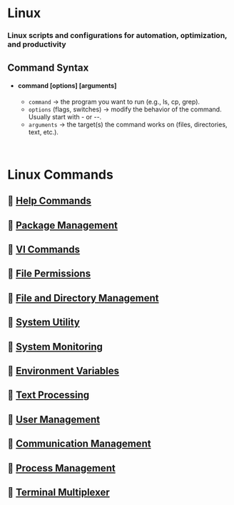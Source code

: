 # Linux

### Linux scripts and configurations for automation, optimization, and productivity

## Command Syntax

- #### command [options] [arguments]
  - `command` → the program you want to run (e.g., ls, cp, grep).
  - `options` (flags, switches) → modify the behavior of the command. Usually start with - or --.
  - `arguments` → the target(s) the command works on (files, directories, text, etc.).

<br>

# Linux Commands

## 🔹 [Help Commands](./commands/help.md)

## 🔹 [Package Management](./commands/package-management.md)

## 🔹 [VI Commands](./commands/VI-editor.md)

## 🔹 [File Permissions](./commands/file-permission.md)

## 🔹 [File and Directory Management](./commands/file-management.md)

## 🔹 [System Utility](./commands/system-utility.md)

## 🔹 [System Monitoring](./commands/system-monitoring.md)

## 🔹 [Environment Variables](./commands/env_var.md)

## 🔹 [Text Processing](./commands/text-processing.md)

## 🔹 [User Management](./commands/user-management.md)

## 🔹 [Communication Management](./commands/communication-management.md)

## 🔹 [Process Management](./commands/process-management.md)

## 🔹 [Terminal Multiplexer](./commands/terminal-multiplexer.md)

<!-- ## 🔹 []() -->
